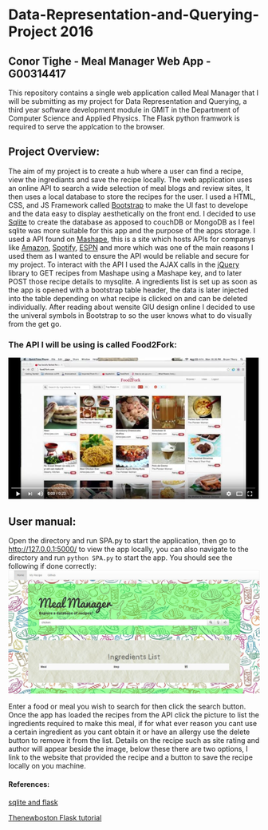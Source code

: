 # Data-Representation-and-Querying-Project 2016
## Conor Tighe - Meal Manager Web App - G00314417
This repository contains a single web application called Meal Manager that I will be submitting as my project for Data Representation and Querying, a third year software development module in GMIT in the Department of Computer Science and Applied Physics. The Flask python framwork is required to serve the applcation to the browser.

## Project Overview:
The aim of my project is to create a hub where a user can find a recipe, view the ingrediants and save the recipe locally. The web application uses an online API to search a wide selection of meal blogs and review sites, It then uses a local database to store the recipes for the user. I used a HTML, CSS, and JS Framework called [Bootstrap](http://getbootstrap.com/) to make the UI fast to develope and the data easy to display aesthetically on the front end. I decided to use [Sqlite](https://sqlite.org/) to create the database as apposed to  couchDB or MongoDB as I feel sqlite was more suitable for this app and the purpose of the apps storage. I used a API found on [Mashape](https://www.mashape.com/), this is a site which hosts APIs for companys like [Amazon](https://www.amazon.co.uk/), [Spotify](https://www.spotify.com/ie/), [ESPN](http://www.espn.com/) and more which was one of the main reasons I used them as I wanted to ensure the API would be reliable and secure for my project. To interact with the API I used the AJAX calls in the [jQuery](https://jquery.com/) library to GET recipes from Mashape using a Mashape key, and to later POST those recipe details to mysqlite. A ingredients list is set up as soon as the app is opened with a bootstrap table header, the data is later injected into the table depending on what recipe is clicked on and can be deleted individually. After reading about wensite GIU design online I decided to use the univeral symbols in Bootstrap to so the user knows what to do visually from the get go.

### The API I will be using is called Food2Fork:
 
[![Food2Fork](static/img/preview.jpg)](https://www.youtube.com/watch?v=_inPpj-qiM0)

## User manual:

Open the directory and run SPA.py to start the application, then go to http://127.0.0.1:5000/ to view the app locally, you can also navigate to the directory and run `python SPA.py` to start the app. You should see the following if done correctly:
![Home](static/img/home.jpg "Meal Manager")



Enter a food or meal you wish to search for then click the search button. Once the app has loaded the recipes from the API click the picture to list the ingredients required to make this meal, if for what ever reason you cant use a certain ingredient as you cant obtain it or have an allergy use the delete button to remove it from the list. Details on the recipe such as site rating and author will appear beside the image, below these there are two options, I link to the website that provided the recipe and a button to save the recipe locally on you machine.


#### References:

[sqlite and flask](https://www.tutorialspoint.com/flask/flask_sqlite.htm)


[Thenewboston Flask tutorial](https://www.youtube.com/watch?v=ZVGwqnjOKjk)


